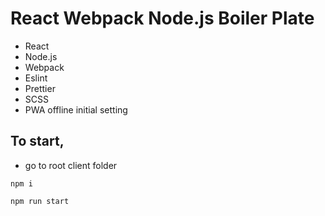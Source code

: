 # React Webpack Node.js Boiler Plate

- React
- Node.js
- Webpack
- Eslint
- Prettier
- SCSS
- PWA offline initial setting

## To start,

- go to root client folder

`npm i`

`npm run start`
